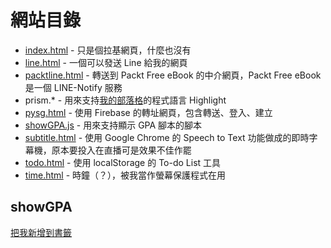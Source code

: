 網站目錄
===
- [index.html](/index.html) - 只是個拉基網頁，什麼也沒有
- [line.html](/line.html) - 一個可以發送 Line 給我的網頁
- [packtline.html](/packtline.html) - 轉送到 Packt Free eBook 的中介網頁，Packt Free eBook 是一個 LINE-Notify 服務
- prism.* - 用來支持[我的部落格](https://blog.limaois.me)的程式語言 Highlight 
- [pysg.html](/pysg.html) - 使用 Firebase 的轉址網頁，包含轉送、登入、建立
- [showGPA.js](/showGPA.js) - 用來支持顯示 GPA 腳本的腳本
- [subtitle.html](/subtitle.html) - 使用 Google Chrome 的 Speech to Text 功能做成的即時字幕機，原本要投入在直播可是效果不佳作罷
- [todo.html](/todo.html) - 使用 localStorage 的 To-do List 工具
- [time.html](/time.html) - 時鐘（？），被我當作螢幕保護程式在用

showGPA
---
<a href="javascript: let a = document.createElement('script'); a.setAttribute('src', '//limaois.me/showGPA.js'); document.body.appendChild(a);">把我新增到書籤</a>
